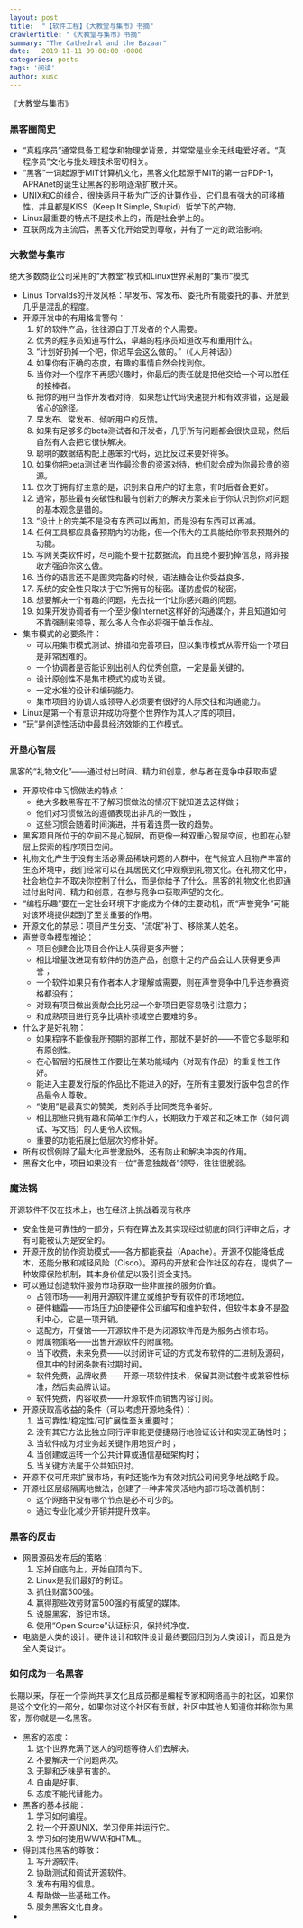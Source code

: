 ```yaml
---
layout: post
title:  "【软件工程】《大教堂与集市》书摘"
crawlertitle: "《大教堂与集市》书摘"
summary: "The Cathedral and the Bazaar"
date:   2019-11-11 09:00:00 +0800
categories: posts
tags: '阅读'
author: xusc
---
```


《大教堂与集市》

### 黑客圈简史
- “真程序员”通常具备工程学和物理学背景，并常常是业余无线电爱好者。“真程序员”文化与批处理技术密切相关。
- “黑客”一词起源于MIT计算机文化，黑客文化起源于MIT的第一台PDP-1，APRAnet的诞生让黑客的影响逐渐扩散开来。
- UNIX和C的组合，很快适用于极为广泛的计算作业，它们具有强大的可移植性，并且都是KISS（Keep It Simple, Stupid）哲学下的产物。
- Linux最重要的特点不是技术上的，而是社会学上的。
- 互联网成为主流后，黑客文化开始受到尊敬，并有了一定的政治影响。

### 大教堂与集市
绝大多数商业公司采用的“大教堂”模式和Linux世界采用的“集市”模式
- Linus Torvalds的开发风格：早发布、常发布、委托所有能委托的事、开放到几乎是混乱的程度。
- 开源开发中的有用格言警句：
  1. 好的软件产品，往往源自于开发者的个人需要。
  2. 优秀的程序员知道写什么，卓越的程序员知道改写和重用什么。
  3. “计划好扔掉一个吧，你迟早会这么做的。”（《人月神话》）
  4. 如果你有正确的态度，有趣的事情自然会找到你。
  5. 当你对一个程序不再感兴趣时，你最后的责任就是把他交给一个可以胜任的接棒者。
  6. 把你的用户当作开发者对待，如果想让代码快速提升和有效排错，这是最省心的途径。
  7. 早发布、常发布、倾听用户的反馈。
  8. 如果有足够多的beta测试者和开发者，几乎所有问题都会很快显现，然后自然有人会把它很快解决。
  9. 聪明的数据结构配上愚笨的代码，远比反过来要好得多。
  10. 如果你把beta测试者当作最珍贵的资源对待，他们就会成为你最珍贵的资源。
  11. 仅次于拥有好主意的是，识别来自用户的好主意，有时后者会更好。
  12. 通常，那些最有突破性和最有创新力的解决方案来自于你认识到你对问题的基本观念是错的。
  13. “设计上的完美不是没有东西可以再加，而是没有东西可以再减。
  14. 任何工具都应具备预期内的功能，但一个伟大的工具能给你带来预期外的功能。
  15. 写网关类软件时，尽可能不要干扰数据流，而且绝不要扔掉信息，除非接收方强迫你这么做。
  16. 当你的语言还不是图灵完备的时候，语法糖会让你受益良多。
  17. 系统的安全性只取决于它所拥有的秘密。谨防虚假的秘密。
  18. 想要解决一个有趣的问题，先去找一个让你感兴趣的问题。
  19. 如果开发协调者有一个至少像Internet这样好的沟通媒介，并且知道如何不靠强制来领导，那么多人合作必将强于单兵作战。
- 集市模式的必要条件：
  - 可以用集市模式测试、排错和完善项目，但以集市模式从零开始一个项目是非常困难的。
  - 一个协调者是否能识别出别人的优秀创意，一定是最关键的。
  - 设计原创性不是集市模式的成功关键。
  - 一定水准的设计和编码能力。
  - 集市项目的协调人或领导人必须要有很好的人际交往和沟通能力。
- Linux是第一个有意识并成功将整个世界作为其人才库的项目。
- “玩”是创造性活动中最具经济效能的工作模式。

### 开垦心智层
黑客的“礼物文化”——通过付出时间、精力和创意，参与者在竞争中获取声望
- 开源软件中习惯做法的特点：
  - 绝大多数黑客在不了解习惯做法的情况下就知道去这样做；
  - 他们对习惯做法的遵循表现出非凡的一致性；
  - 这些习惯会随着时间演进，并有着连贯一致的趋势。
- 黑客项目所位于的空间不是心智层，而更像一种双重心智层空间，也即在心智层上探索的程序项目空间。
- 礼物文化产生于没有生活必需品稀缺问题的人群中，在气候宜人且物产丰富的生态环境中，我们经常可以在其居民文化中观察到礼物文化。在礼物文化中，社会地位并不取决你控制了什么，而是你给予了什么。黑客的礼物文化也即通过付出时间、精力和创意，在参与竞争中获取声望的文化。
- “编程乐趣”要在一定社会环境下才能成为个体的主要动机，而“声誉竞争”可能对该环境提供起到了至关重要的作用。
- 开源文化的禁忌：项目产生分支、“流氓”补丁、移除某人姓名。
- 声誉竞争模型推论：
  - 项目创建会比项目合作让人获得更多声誉；
  - 相比增量改进现有软件的仿造产品，创意十足的产品会让人获得更多声誉；
  - 一个软件如果只有作者本人才理解或需要，则在声誉竞争中几乎连参赛资格都没有；
  - 对现有项目做出贡献会比另起一个新项目更容易吸引注意力；
  - 和成熟项目进行竞争比填补领域空白要难的多。
- 什么才是好礼物：
  - 如果程序不能像我所预期的那样工作，那就不是好的——不管它多聪明和有原创性。
  - 在心智层的拓展性工作要比在某功能域内（对现有作品）的重复性工作好。
  - 能进入主要发行版的作品比不能进入的好，在所有主要发行版中包含的作品最令人尊敬。
  - “使用”是最真实的赞美，类别杀手比同类竞争者好。
  - 相比那些只挑有趣和简单工作的人，长期致力于艰苦和乏味工作（如何调试、写文档）的人更令人钦佩。
  - 重要的功能拓展比低层次的修补好。
- 所有权惯例除了最大化声誉激励外，还有防止和解决冲突的作用。
- 黑客文化中，项目如果没有一位“善意独裁者”领导，往往很脆弱。

### 魔法锅
开源软件不仅在技术上，也在经济上挑战着现有秩序
- 安全性是可靠性的一部分，只有在算法及其实现经过彻底的同行评审之后，才有可能被认为是安全的。
- 开源开放的协作资助模式——各方都能获益（Apache）。开源不仅能降低成本，还能分散和减轻风险（Cisco）。源码的开放和合作社区的存在，提供了一种故障保险机制，其本身价值足以吸引资金支持。
- 可以通过创造软件服务市场获取一些非直接的服务价值。
  - 占领市场——利用开源软件建立或维护专有软件的市场地位。
  - 硬件糖霜——市场压力迫使硬件公司编写和维护软件，但软件本身不是盈利中心，它是一项开销。
  - 送配方，开餐馆——开源软件不是为闭源软件而是为服务占领市场。
  - 附属物策略——出售开源软件的附属物。
  - 当下收费，未来免费——以封闭许可证的方式发布软件的二进制及源码，但其中的封闭条款有过期时间。
  - 软件免费，品牌收费——开源一项软件技术，保留其测试套件或兼容性标准，然后卖品牌认证。
  - 软件免费，内容收费——开源软件而销售内容订阅。
- 开源获取高收益的条件（可以考虑开源地条件）：
  1. 当可靠性/稳定性/可扩展性至关重要时；
  2. 没有其它方法比独立同行评审能更便捷易行地验证设计和实现正确性时；
  3. 当软件成为对业务起关键作用地资产时；
  4. 当创建或运转一个公共计算或通信基础架构时；
  5. 当关键方法属于公共知识时。
- 开源不仅可用来扩展市场，有时还能作为有效对抗公司间竞争地战略手段。
- 开源社区层级隔离地做法，创建了一种非常灵活地内部市场改善机制：
  - 这个网络中没有哪个节点是必不可少的。
  - 通过专业化减少开销并提升效率。

### 黑客的反击
- 网景源码发布后的策略：
  1. 忘掉自底向上，开始自顶向下。
  2. Linux是我们最好的例证。
  3. 抓住财富500强。
  4. 赢得那些效劳财富500强的有威望的媒体。
  5. 说服黑客，游记市场。
  6. 使用“Open Source”认证标识，保持纯净度。
- 电脑是人类的设计。硬件设计和软件设计最终要回归到为人类设计，而且是为全人类设计。

### 如何成为一名黑客
长期以来，存在一个崇尚共享文化且成员都是编程专家和网络高手的社区，如果你是这个文化的一部分，如果你对这个社区有贡献，社区中其他人知道你并称你为黑客，那你就是一名黑客。
- 黑客的态度：
  1. 这个世界充满了迷人的问题等待人们去解决。
  2. 不要解决一个问题两次。
  3. 无聊和乏味是有害的。
  4. 自由是好事。
  5. 态度不能代替能力。
- 黑客的基本技能：
  1. 学习如何编程。
  2. 找一个开源UNIX，学习使用并运行它。
  3. 学习如何使用WWW和HTML。
- 得到其他黑客的尊敬：
  1. 写开源软件。
  2. 协助测试和调试开源软件。
  3. 发布有用的信息。
  4. 帮助做一些基础工作。
  5. 服务黑客文化自身。
- 
